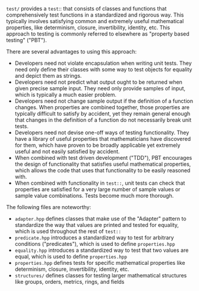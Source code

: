 `test/` provides a `test`:: that consists of classes and functions that comprehensively test functions in a standardized and rigorous way. This typically involves satisfying common and extremely useful mathematical properties, like determinism, closure, invertibility, identity, etc. This approach to testing is commonly referred to elsewhere as "property based testing" ("PBT").

There are several advantages to using this approach:
* Developers need not violate encapsulation when writing unit tests. They need only define their classes with some way to test objects for equality and depict them as strings.
* Developers need not predict what output ought to be returned when given precise sample input. They need only provide samples of input, which is typically a much easier problem.
* Developers need not change sample output if the definition of a function changes. When properties are combined together, those properties are typically difficult to satisfy by accident, yet they remain general enough that changes in the definition of a function do not necessarily break unit tests.
* Developers need not devise one-off ways of testing functionality. They have a library of useful properties that mathematicians have discovered for them, which have proven to be broadly applicable yet extremely useful and not easily satisfied by accident.
* When combined with test driven development ("TDD"), PBT encourages the design of functionality that satisfies useful mathematical properties, which allows the code that uses that functionality to be easily reasoned with.
* When combined with functionality in `test::`, unit tests can check that properties are satisfied for a very large number of sample values or sample value combinations. Tests become much more thorough.

The following files are noteworthy:
* `adapter.hpp` defines classes that make use of the "Adapter" pattern to standardize the way that values are printed and tested for equality, which is used throughout the rest of `test::`
* `predicate.hpp` introduces a standardized way to test for arbitrary conditions ("predicates"), which is used to define `properties.hpp`
* `equality.hpp` introduces a standardized way to test that two values are equal, which is used to define `properties.hpp`
* `properties.hpp` defines tests for specific mathematical properties like determinism, closure, invertibility, identity, etc.
* `structures/` defines classes for testing larger mathematical structures like groups, orders, metrics, rings, and fields
